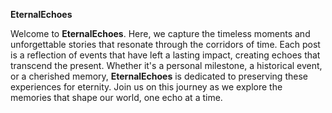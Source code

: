 **EternalEchoes**

Welcome to **EternalEchoes**. Here, we capture the timeless moments and unforgettable stories that resonate through the corridors of time. Each post is a reflection of events that have left a lasting impact, creating echoes that transcend the present. Whether it's a personal milestone, a historical event, or a cherished memory, **EternalEchoes** is dedicated to preserving these experiences for eternity. Join us on this journey as we explore the memories that shape our world, one echo at a time.
